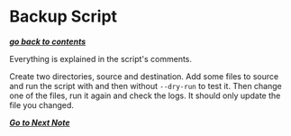 # Backup Script

[***go back to contents***](01-contents.md)

Everything is explained in the script's comments.

Create two directories, source and destination. Add some files to source and
run the script with and then without `--dry-run` to test it. Then change one of
the files, run it again and check the logs. It should only update the file you
changed.

[***Go to Next Note***](18-closing.md)
